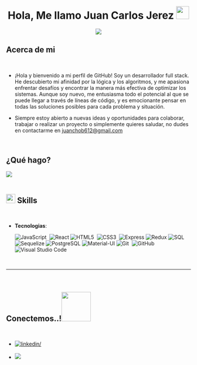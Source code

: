 <h1 align="center"><b>Hola, Me llamo Juan Carlos Jerez </b><img src="https://media.giphy.com/media/hvRJCLFzcasrR4ia7z/giphy.gif" width="35"></h1>

<p align="center">
  <img src="https://readme-typing-svg.herokuapp.com?font=Time+New+Roman&color=cyan&size=25&center=true&vCenter=true&width=600&height=100&lines=Desarrollador+Web+Full+Stack">
</p>



## Acerca de mi



<br>


- ¡Hola y bienvenido a mi perfil de GitHub! Soy un desarrollador full stack. He descubierto mi afinidad por la lógica y los algoritmos, y me apasiona enfrentar desafíos y encontrar la manera más efectiva de optimizar los sistemas. Aunque soy nuevo, me entusiasma todo el potencial al que se puede llegar a través de líneas de código, y es emocionante pensar en todas las soluciones posibles para cada problema y situación. 



- Siempre estoy abierto a nuevas ideas y oportunidades para colaborar, trabajar o realizar un proyecto o simplemente quieres saludar, no dudes en contactarme en <a href="mailto:juanchob612@gmail.com">juanchob612@gmail.com</a>



<br>

## ¿Qué hago?

<img src="https://user-images.githubusercontent.com/73097560/115834477-dbab4500-a447-11eb-908a-139a6edaec5c.gif"><br><br>

## <img src="https://media2.giphy.com/media/QssGEmpkyEOhBCb7e1/giphy.gif?cid=ecf05e47a0n3gi1bfqntqmob8g9aid1oyj2wr3ds3mg700bl&rid=giphy.gif" width ="25"><b> Skills</b>
<br>

<p align="center">

- **Tecnologias**:
   
  ![JavaScript](https://img.shields.io/badge/JavaScript%20-%23F7DF1E.svg?style=for-the-badge&logo=javascript&logoColor=black)&nbsp;
  ![React](https://img.shields.io/badge/react-%2361DAFB.svg?style=for-the-badge&logo=react&logoColor=white)
  ![HTML5](https://img.shields.io/badge/HTML5%20-%23E34F26.svg?style=for-the-badge&logo=html5&logoColor=white)&nbsp;
  ![CSS3](https://img.shields.io/badge/CSS%20-%231572B6.svg?style=for-the-badge&logo=css3&logoColor=white)&nbsp;
  ![Express](https://img.shields.io/badge/express-%23404d59.svg?style=for-the-badge&logo=express&logoColor=white)
  ![Redux](https://img.shields.io/badge/redux-%23764ABC.svg?style=for-the-badge&logo=redux&logoColor=white)
  ![SQL](https://img.shields.io/badge/SQL-%2300758F.svg?style=for-the-badge&logo=postgresql&logoColor=white)
  ![Sequelize](https://img.shields.io/badge/Sequelize-%23555555.svg?style=for-the-badge&logo=sequelize&logoColor=white)
  ![PostgreSQL](https://img.shields.io/badge/PostgreSQL-%23336791.svg?style=for-the-badge&logo=postgresql&logoColor=white)
  ![Material-UI](https://img.shields.io/badge/Material--UI-%230081CB.svg?style=for-the-badge&logo=material-ui&logoColor=white)
  ![Git](https://img.shields.io/badge/git-%23F05033.svg?style=for-the-badge&logo=git&logoColor=white)&nbsp;
  ![GitHub](https://img.shields.io/badge/github-%23121011.svg?style=for-the-badge&logo=github&logoColor=white)&nbsp;
    ![Visual Studio Code](https://img.shields.io/badge/VS%20Code-0078d7.svg?style=for-the-badge&logo=visual-studio-code&logoColor=white)&nbsp;
  

<br>

-----

<br>


## <b> Conectemos..!</b><img src="./assets/mdImages/handshake.gif" width ="80">
<br>
<div align='left'>

<ul>

<li>
<a href="https://www.linkedin.com/in/juan-carlos-jerez-morales-29902a28/" target="_blank">
<img src="https://img.shields.io/badge/linkedin:  Juan Carlos-0077B5.svg?color=405DE6&style=for-the-badge&logo=linkedin&logoColor=white" alt=linkedin/>
</a>
</li>

<br>


<li>
<a href="mailto:juanchob612@gmail.com" target="_blank">
<img src="https://img.shields.io/badge/gmail:  Juan Carlos-%23EA4335.svg?style=for-the-badge&logo=gmail&logoColor=white" t=mail/>
</a>
</li>
	
</ul>
</div>



<br>
<br>
